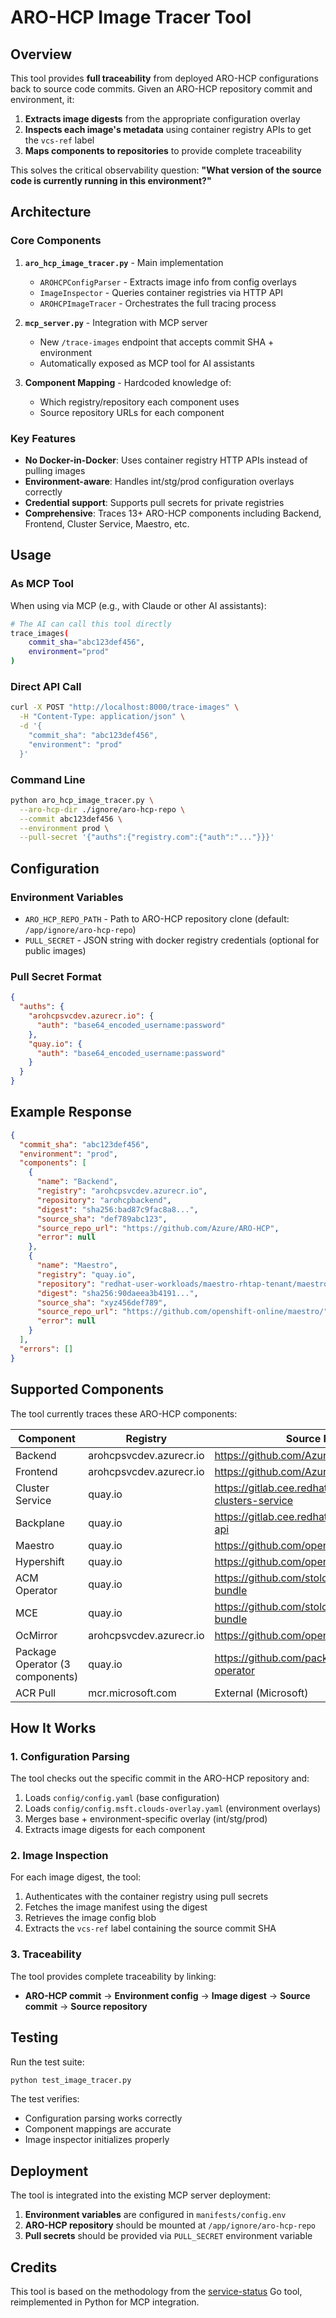 # ARO-HCP Image Tracer Tool

## Overview

This tool provides **full traceability** from deployed ARO-HCP configurations back to source code commits. Given an ARO-HCP repository commit and environment, it:

1. **Extracts image digests** from the appropriate configuration overlay
2. **Inspects each image's metadata** using container registry APIs to get the `vcs-ref` label  
3. **Maps components to repositories** to provide complete traceability

This solves the critical observability question: **"What version of the source code is currently running in this environment?"**

## Architecture

### Core Components

1. **`aro_hcp_image_tracer.py`** - Main implementation
   - `AROHCPConfigParser` - Extracts image info from config overlays
   - `ImageInspector` - Queries container registries via HTTP API  
   - `AROHCPImageTracer` - Orchestrates the full tracing process

2. **`mcp_server.py`** - Integration with MCP server
   - New `/trace-images` endpoint that accepts commit SHA + environment
   - Automatically exposed as MCP tool for AI assistants

3. **Component Mapping** - Hardcoded knowledge of:
   - Which registry/repository each component uses
   - Source repository URLs for each component

### Key Features

- **No Docker-in-Docker**: Uses container registry HTTP APIs instead of pulling images
- **Environment-aware**: Handles int/stg/prod configuration overlays correctly
- **Credential support**: Supports pull secrets for private registries
- **Comprehensive**: Traces 13+ ARO-HCP components including Backend, Frontend, Cluster Service, Maestro, etc.

## Usage

### As MCP Tool

When using via MCP (e.g., with Claude or other AI assistants):

```bash
# The AI can call this tool directly
trace_images(
    commit_sha="abc123def456",
    environment="prod"
)
```

### Direct API Call

```bash
curl -X POST "http://localhost:8000/trace-images" \
  -H "Content-Type: application/json" \
  -d '{
    "commit_sha": "abc123def456", 
    "environment": "prod"
  }'
```

### Command Line

```bash
python aro_hcp_image_tracer.py \
  --aro-hcp-dir ./ignore/aro-hcp-repo \
  --commit abc123def456 \
  --environment prod \
  --pull-secret '{"auths":{"registry.com":{"auth":"..."}}}'
```

## Configuration

### Environment Variables

- `ARO_HCP_REPO_PATH` - Path to ARO-HCP repository clone (default: `/app/ignore/aro-hcp-repo`)
- `PULL_SECRET` - JSON string with docker registry credentials (optional for public images)

### Pull Secret Format

```json
{
  "auths": {
    "arohcpsvcdev.azurecr.io": {
      "auth": "base64_encoded_username:password"
    },
    "quay.io": {
      "auth": "base64_encoded_username:password"  
    }
  }
}
```

## Example Response

```json
{
  "commit_sha": "abc123def456",
  "environment": "prod",
  "components": [
    {
      "name": "Backend",
      "registry": "arohcpsvcdev.azurecr.io",
      "repository": "arohcpbackend", 
      "digest": "sha256:bad87c9fac8a8...",
      "source_sha": "def789abc123",
      "source_repo_url": "https://github.com/Azure/ARO-HCP",
      "error": null
    },
    {
      "name": "Maestro",
      "registry": "quay.io",
      "repository": "redhat-user-workloads/maestro-rhtap-tenant/maestro/maestro",
      "digest": "sha256:90daeea3b4191...",
      "source_sha": "xyz456def789", 
      "source_repo_url": "https://github.com/openshift-online/maestro/",
      "error": null
    }
  ],
  "errors": []
}
```

## Supported Components

The tool currently traces these ARO-HCP components:

| Component | Registry | Source Repository |
|-----------|----------|-------------------|
| Backend | arohcpsvcdev.azurecr.io | https://github.com/Azure/ARO-HCP |
| Frontend | arohcpsvcdev.azurecr.io | https://github.com/Azure/ARO-HCP |
| Cluster Service | quay.io | https://gitlab.cee.redhat.com/service/uhc-clusters-service |
| Backplane | quay.io | https://gitlab.cee.redhat.com/service/backplane-api |
| Maestro | quay.io | https://github.com/openshift-online/maestro/ |
| Hypershift | quay.io | https://github.com/openshift/hypershift |
| ACM Operator | quay.io | https://github.com/stolostron/acm-operator-bundle |
| MCE | quay.io | https://github.com/stolostron/mce-operator-bundle |
| OcMirror | arohcpsvcdev.azurecr.io | https://github.com/openshift/oc-mirror |
| Package Operator (3 components) | quay.io | https://github.com/package-operator/package-operator |
| ACR Pull | mcr.microsoft.com | External (Microsoft) |

## How It Works

### 1. Configuration Parsing

The tool checks out the specific commit in the ARO-HCP repository and:

1. Loads `config/config.yaml` (base configuration)
2. Loads `config/config.msft.clouds-overlay.yaml` (environment overlays) 
3. Merges base + environment-specific overlay (int/stg/prod)
4. Extracts image digests for each component

### 2. Image Inspection

For each image digest, the tool:

1. Authenticates with the container registry using pull secrets
2. Fetches the image manifest using the digest
3. Retrieves the image config blob  
4. Extracts the `vcs-ref` label containing the source commit SHA

### 3. Traceability

The tool provides complete traceability by linking:

- **ARO-HCP commit** → **Environment config** → **Image digest** → **Source commit** → **Source repository**

## Testing

Run the test suite:

```bash
python test_image_tracer.py
```

The test verifies:
- Configuration parsing works correctly
- Component mappings are accurate
- Image inspector initializes properly

## Deployment

The tool is integrated into the existing MCP server deployment:

1. **Environment variables** are configured in `manifests/config.env`
2. **ARO-HCP repository** should be mounted at `/app/ignore/aro-hcp-repo` 
3. **Pull secrets** should be provided via `PULL_SECRET` environment variable

## Credits

This tool is based on the methodology from the [service-status](../ignore/service-status) Go tool, reimplemented in Python for MCP integration.
